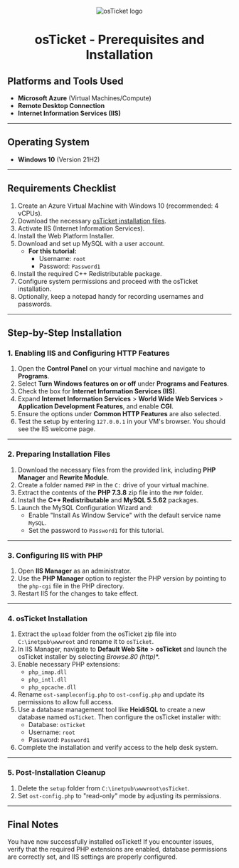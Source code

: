 <p align="center">
<img src="https://i.imgur.com/Clzj7Xs.png" alt="osTicket logo"/>
</p>
<h1 align = "center">osTicket - Prerequisites and Installation</h1>

## Platforms and Tools Used

- **Microsoft Azure** (Virtual Machines/Compute)
- **Remote Desktop Connection**
- **Internet Information Services (IIS)**

---

## Operating System

- **Windows 10** (Version 21H2)

---

## Requirements Checklist

1. Create an Azure Virtual Machine with Windows 10 (recommended: 4 vCPUs).
2. Download the necessary [osTicket installation files](https://drive.google.com/drive/folders/1APMfNyfNzcxZC6EzdaNfdZsUwxWYChf6).
3. Activate IIS (Internet Information Services).
4. Install the Web Platform Installer.
5. Download and set up MySQL with a user account.
   - **For this tutorial:**
     - Username: `root`
     - Password: `Password1`
6. Install the required C++ Redistributable package.
7. Configure system permissions and proceed with the osTicket installation.
8. Optionally, keep a notepad handy for recording usernames and passwords.

---

## Step-by-Step Installation

### 1. Enabling IIS and Configuring HTTP Features

1. Open the **Control Panel** on your virtual machine and navigate to **Programs**.
2. Select **Turn Windows features on or off** under **Programs and Features**.
3. Check the box for **Internet Information Services (IIS)**.
4. Expand **Internet Information Services** > **World Wide Web Services** > **Application Development Features**, and enable **CGI**.
5. Ensure the options under **Common HTTP Features** are also selected.
6. Test the setup by entering `127.0.0.1` in your VM's browser. You should see the IIS welcome page.

---

### 2. Preparing Installation Files

1. Download the necessary files from the provided link, including **PHP Manager** and **Rewrite Module**.
2. Create a folder named `PHP` in the `C:` drive of your virtual machine.
3. Extract the contents of the **PHP 7.3.8** zip file into the `PHP` folder.
4. Install the **C++ Redistributable** and **MySQL 5.5.62** packages.
5. Launch the MySQL Configuration Wizard and:
   - Enable "Install As Window Service" with the default service name `MySQL`.
   - Set the password to `Password1` for this tutorial.

---

### 3. Configuring IIS with PHP

1. Open **IIS Manager** as an administrator.
2. Use the **PHP Manager** option to register the PHP version by pointing to the `php-cgi` file in the PHP directory.
3. Restart IIS for the changes to take effect.

---

### 4. osTicket Installation

1. Extract the `upload` folder from the osTicket zip file into `C:\inetpub\wwwroot` and rename it to `osTicket`.
2. In IIS Manager, navigate to **Default Web Site** > **osTicket** and launch the osTicket installer by selecting **Browse*.80 (http)**.
3. Enable necessary PHP extensions:
   - `php_imap.dll`
   - `php_intl.dll`
   - `php_opcache.dll`
4. Rename `ost-sampleconfig.php` to `ost-config.php` and update its permissions to allow full access.
5. Use a database management tool like **HeidiSQL** to create a new database named `osTicket`. Then configure the osTicket installer with:
   - Database: `osTicket`
   - Username: `root`
   - Password: `Password1`
6. Complete the installation and verify access to the help desk system.

---

### 5. Post-Installation Cleanup

1. Delete the `setup` folder from `C:\inetpub\wwwroot\osTicket`.
2. Set `ost-config.php` to "read-only" mode by adjusting its permissions.

---

## Final Notes

You have now successfully installed osTicket! If you encounter issues, verify that the required PHP extensions are enabled, database permissions are correctly set, and IIS settings are properly configured.


